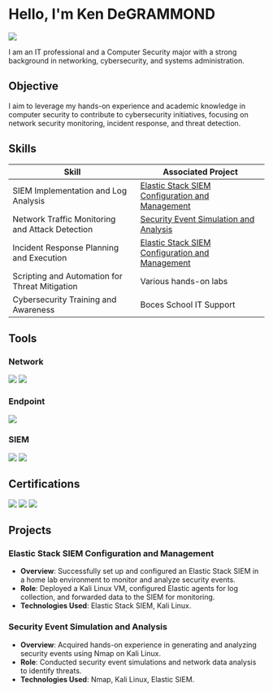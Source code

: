 # Hello, I'm Ken DeGRAMMOND
<a href="https://www.linkedin.com/in/ken-deg/"><img src="https://img.shields.io/badge/-LinkedIn-0072b1?&style=for-the-badge&logo=linkedin&logoColor=white" /></a>

I am an IT professional and a Computer Security major with a strong background in networking, cybersecurity, and systems administration.

## Objective
I aim to leverage my hands-on experience and academic knowledge in computer security to contribute to cybersecurity initiatives, focusing on network security monitoring, incident response, and threat detection.

## Skills
| Skill                                         | Associated Project         |
|-----------------------------------------------|----------------------------|
| SIEM Implementation and Log Analysis          | [Elastic Stack SIEM Configuration and Management](#projects) |
| Network Traffic Monitoring and Attack Detection | [Security Event Simulation and Analysis](#projects) |
| Incident Response Planning and Execution      | [Elastic Stack SIEM Configuration and Management](#projects) |
| Scripting and Automation for Threat Mitigation | Various hands-on labs |
| Cybersecurity Training and Awareness          | Boces School IT Support |

## Tools
### Network
<div>
    <img src="https://img.shields.io/badge/-Wireshark-1679A7?&style=for-the-badge&logo=Wireshark&logoColor=white" />
    <img src="https://img.shields.io/badge/-Suricata-EF3B2D?&style=for-the-badge&logo=Suricata&logoColor=white" />
</div>

### Endpoint
<div>
    <img src="https://img.shields.io/badge/-Microsoft_Defender_for_Endpoint-00A4EF?&style=for-the-badge&logo=Microsoft&logoColor=white" />
</div>

### SIEM
<div>
    <img src="https://img.shields.io/badge/-Splunk-000000?&style=for-the-badge&logo=Splunk&logoColor=white" />
    <img src="https://img.shields.io/badge/-Elastic-005571?&style=for-the-badge&logo=Elastic&logoColor=white" />
</div>

## Certifications
<div>
    <img src="https://img.shields.io/badge/-Red_Hat_System_Administration_I-RH124-EE0000?&style=for-the-badge&logo=Red-Hat&logoColor=white" />
    <img src="https://img.shields.io/badge/-Google_Cybersecurity_Certificate-4285F4?&style=for-the-badge&logo=Google&logoColor=white" />
    <img src="https://img.shields.io/badge/-FEMA_Certification-000080?&style=for-the-badge&logoColor=white" />
</div>

## Projects
### Elastic Stack SIEM Configuration and Management
- **Overview**: Successfully set up and configured an Elastic Stack SIEM in a home lab environment to monitor and analyze security events.
- **Role**: Deployed a Kali Linux VM, configured Elastic agents for log collection, and forwarded data to the SIEM for monitoring.
- **Technologies Used**: Elastic Stack SIEM, Kali Linux.

### Security Event Simulation and Analysis
- **Overview**: Acquired hands-on experience in generating and analyzing security events using Nmap on Kali Linux.
- **Role**: Conducted security event simulations and network data analysis to identify threats.
- **Technologies Used**: Nmap, Kali Linux, Elastic SIEM.

